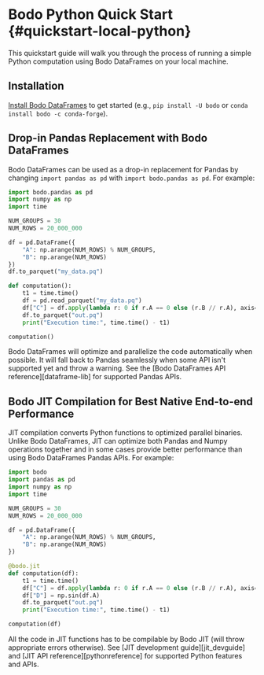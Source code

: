 <!--
NOTE: the examples in this file are covered by tests in bodo/tests/test_quickstart_docs.py. Any changes to examples in this file should also update the corresponding unit test(s).
 -->

# Bodo Python Quick Start {#quickstart-local-python}

This quickstart guide will walk you through the process of running a simple Python computation using Bodo DataFrames on your local machine.

## Installation

[Install Bodo DataFrames](../installation_and_setup/install.md) to get started (e.g., `pip install -U bodo` or `conda install bodo -c conda-forge`).


## Drop-in Pandas Replacement with Bodo DataFrames

Bodo DataFrames can be used as a drop-in replacement for Pandas by changing `import pandas as pd` with `import bodo.pandas as pd`. For example:

```python
import bodo.pandas as pd
import numpy as np
import time

NUM_GROUPS = 30
NUM_ROWS = 20_000_000

df = pd.DataFrame({
    "A": np.arange(NUM_ROWS) % NUM_GROUPS,
    "B": np.arange(NUM_ROWS)
})
df.to_parquet("my_data.pq")

def computation():
    t1 = time.time()
    df = pd.read_parquet("my_data.pq")
    df["C"] = df.apply(lambda r: 0 if r.A == 0 else (r.B // r.A), axis=1)
    df.to_parquet("out.pq")
    print("Execution time:", time.time() - t1)

computation()
```

Bodo DataFrames will optimize and parallelize the code automatically when possible.
It will fall back to Pandas seamlessly when some API isn't supported yet and throw a warning.
See the [Bodo DataFrames API reference][dataframe-lib] for supported Pandas APIs.


## Bodo JIT Compilation for Best Native End-to-end Performance

JIT compilation converts Python functions to optimized parallel binaries.
Unlike Bodo DataFrames, JIT can optimize both Pandas and Numpy operations together and
in some cases provide better performance than using Bodo DataFrames Pandas APIs.
For example:

```python
import bodo
import pandas as pd
import numpy as np
import time

NUM_GROUPS = 30
NUM_ROWS = 20_000_000

df = pd.DataFrame({
    "A": np.arange(NUM_ROWS) % NUM_GROUPS,
    "B": np.arange(NUM_ROWS)
})

@bodo.jit
def computation(df):
    t1 = time.time()
    df["C"] = df.apply(lambda r: 0 if r.A == 0 else (r.B // r.A), axis=1)
    df["D"] = np.sin(df.A)
    df.to_parquet("out.pq")
    print("Execution time:", time.time() - t1)

computation(df)
```

All the code in JIT functions has to be compilable by Bodo JIT (will throw appropriate errors otherwise).
See [JIT development guide][jit_devguide] and [JIT API reference][pythonreference] for supported Python features and APIs.
